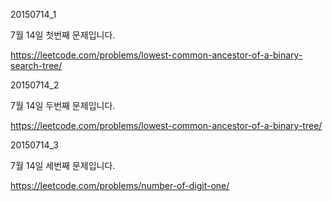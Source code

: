 ﻿20150714_1

7월 14일 첫번째 문제입니다.

https://leetcode.com/problems/lowest-common-ancestor-of-a-binary-search-tree/

20150714_2

7월 14일 두번째 문제입니다.

https://leetcode.com/problems/lowest-common-ancestor-of-a-binary-tree/

20150714_3

7월 14일 세번째 문제입니다.

https://leetcode.com/problems/number-of-digit-one/
